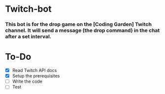 # Twitch-bot

### This bot is for the drop game on the [Coding Garden] Twitch channel. It will send a message (the drop command) in the chat after a set interval.

# To-Do

- [x] Read Twitch API docs
- [x] Setup the prerequisites
- [ ] Write the code
- [ ] Test

